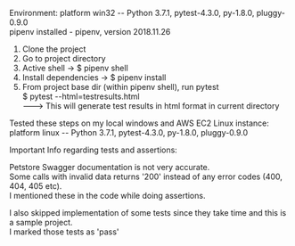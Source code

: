 Environment:
platform win32 -- Python 3.7.1, pytest-4.3.0, py-1.8.0, pluggy-0.9.0 <br>
pipenv installed - pipenv, version 2018.11.26 <br>

1. Clone the project
2. Go to project directory
3. Active shell -> $ pipenv shell
4. Install dependencies -> $ pipenv install
5. From project base dir (within pipenv shell), run pytest <br>
$ pytest --html=testresults.html
<br> ---> This will generate test results in html format in current directory

Tested these steps on my local windows and AWS EC2 Linux instance:<br>
platform linux -- Python 3.7.1, pytest-4.3.0, py-1.8.0, pluggy-0.9.0


Important Info regarding tests and assertions:

Petstore Swagger documentation is not very accurate. <br>
Some calls with invalid data returns '200' instead of any error codes (400, 404, 405 etc). <br>
I mentioned these in the code while doing assertions. 

I also skipped implementation of some tests since they take time and this is a sample project.
<br>
I marked those tests as 'pass'